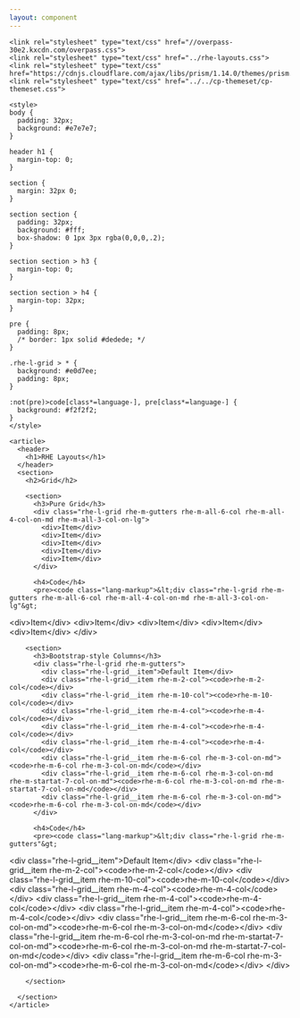 ```yaml
---
layout: component
---
```


    <link rel="stylesheet" type="text/css" href="//overpass-30e2.kxcdn.com/overpass.css">
    <link rel="stylesheet" type="text/css" href="../rhe-layouts.css">
    <link rel="stylesheet" type="text/css" href="https://cdnjs.cloudflare.com/ajax/libs/prism/1.14.0/themes/prism.min.css">
    <link rel="stylesheet" type="text/css" href="../../cp-themeset/cp-themeset.css">

    <style>
    body {
      padding: 32px;
      background: #e7e7e7;
    }

    header h1 {
      margin-top: 0;
    }

    section {
      margin: 32px 0;
    }

    section section {
      padding: 32px;
      background: #fff;
      box-shadow: 0 1px 3px rgba(0,0,0,.2);
    }

    section section > h3 {
      margin-top: 0;
    }

    section section > h4 {
      margin-top: 32px;
    }

    pre {
      padding: 8px;
      /* border: 1px solid #dedede; */
    }

    .rhe-l-grid > * {
      background: #e0d7ee;
      padding: 8px;
    }

    :not(pre)>code[class*=language-], pre[class*=language-] {
      background: #f2f2f2;
    }
    </style>

    <article>
      <header>
        <h1>RHE Layouts</h1>
      </header>
      <section>
        <h2>Grid</h2>

        <section>
          <h3>Pure Grid</h3>
          <div class="rhe-l-grid rhe-m-gutters rhe-m-all-6-col rhe-m-all-4-col-on-md rhe-m-all-3-col-on-lg">
            <div>Item</div>
            <div>Item</div>
            <div>Item</div>
            <div>Item</div>
            <div>Item</div>
          </div>

          <h4>Code</h4>
          <pre><code class="lang-markup">&lt;div class="rhe-l-grid rhe-m-gutters rhe-m-all-6-col rhe-m-all-4-col-on-md rhe-m-all-3-col-on-lg"&gt;
  &lt;div&gt;Item&lt;/div&gt;
  &lt;div&gt;Item&lt;/div&gt;
  &lt;div&gt;Item&lt;/div&gt;
  &lt;div&gt;Item&lt;/div&gt;
  &lt;div&gt;Item&lt;/div&gt;
&lt;/div&gt;</code></pre>
        </section>

        <section>
          <h3>Bootstrap-style Columns</h3>
          <div class="rhe-l-grid rhe-m-gutters">
            <div class="rhe-l-grid__item">Default Item</div>
            <div class="rhe-l-grid__item rhe-m-2-col"><code>rhe-m-2-col</code></div>
            <div class="rhe-l-grid__item rhe-m-10-col"><code>rhe-m-10-col</code></div>
            <div class="rhe-l-grid__item rhe-m-4-col"><code>rhe-m-4-col</code></div>
            <div class="rhe-l-grid__item rhe-m-4-col"><code>rhe-m-4-col</code></div>
            <div class="rhe-l-grid__item rhe-m-4-col"><code>rhe-m-4-col</code></div>
            <div class="rhe-l-grid__item rhe-m-6-col rhe-m-3-col-on-md"><code>rhe-m-6-col rhe-m-3-col-on-md</code></div>
            <div class="rhe-l-grid__item rhe-m-6-col rhe-m-3-col-on-md rhe-m-startat-7-col-on-md"><code>rhe-m-6-col rhe-m-3-col-on-md rhe-m-startat-7-col-on-md</code></div>
            <div class="rhe-l-grid__item rhe-m-6-col rhe-m-3-col-on-md"><code>rhe-m-6-col rhe-m-3-col-on-md</code></div>
          </div>

          <h4>Code</h4>
          <pre><code class="lang-markup">&lt;div class="rhe-l-grid rhe-m-gutters"&gt;
  &lt;div class="rhe-l-grid__item"&gt;Default Item&lt;/div&gt;
  &lt;div class="rhe-l-grid__item rhe-m-2-col"&gt;&lt;code&gt;rhe-m-2-col&lt;/code&gt;&lt;/div&gt;
  &lt;div class="rhe-l-grid__item rhe-m-10-col"&gt;&lt;code&gt;rhe-m-10-col&lt;/code&gt;&lt;/div&gt;
  &lt;div class="rhe-l-grid__item rhe-m-4-col"&gt;&lt;code&gt;rhe-m-4-col&lt;/code&gt;&lt;/div&gt;
  &lt;div class="rhe-l-grid__item rhe-m-4-col"&gt;&lt;code&gt;rhe-m-4-col&lt;/code&gt;&lt;/div&gt;
  &lt;div class="rhe-l-grid__item rhe-m-4-col"&gt;&lt;code&gt;rhe-m-4-col&lt;/code&gt;&lt;/div&gt;
  &lt;div class="rhe-l-grid__item rhe-m-6-col rhe-m-3-col-on-md"&gt;&lt;code&gt;rhe-m-6-col rhe-m-3-col-on-md&lt;/code&gt;&lt;/div&gt;
  &lt;div class="rhe-l-grid__item rhe-m-6-col rhe-m-3-col-on-md rhe-m-startat-7-col-on-md"&gt;&lt;code&gt;rhe-m-6-col rhe-m-3-col-on-md rhe-m-startat-7-col-on-md&lt;/code&gt;&lt;/div&gt;
  &lt;div class="rhe-l-grid__item rhe-m-6-col rhe-m-3-col-on-md"&gt;&lt;code&gt;rhe-m-6-col rhe-m-3-col-on-md&lt;/code&gt;&lt;/div&gt;
&lt;/div&gt;</code></pre>

        </section>

      </section>
    </article>
